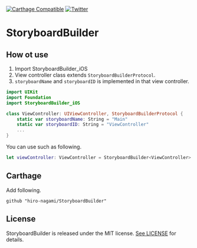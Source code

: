 [![Carthage Compatible](https://img.shields.io/badge/Carthage-compatible-4BC51D.svg?style=flat)](https://github.com/Carthage/Carthage)
[![Twitter](https://img.shields.io/badge/twitter-@nagami_hiro-blue.svg?style=flat)](https://twitter.com/nagami_hiro)

# StoryboardBuilder
## How ot use

1. Import StoryboardBuilder_iOS
2. View controller class extends `StoryboardBuilderProtocol`.
3. `storyboardName` and `storyboardID` is implemented in that view controller.
```swift
import UIKit
import Foundation
import StoryboardBuilder_iOS

class ViewController: UIViewController, StoryboardBuilderProtocol {
    static var storyboardName: String = "Main"
    static var storyboardID: String = "ViewController"
    ...
}
```

You can use such as following.
```swift
let viewController: ViewController = StoryboardBuilder<ViewController>.generate()
```

## Carthage
Add following.
```
github "hiro-nagami/StoryboardBuilder"
```

## License

StoryboardBuilder is released under the MIT license. [See LICENSE](https://github.com/hiro-nagami/StoryboardBuilder/blob/master/LICENSE) for details.
